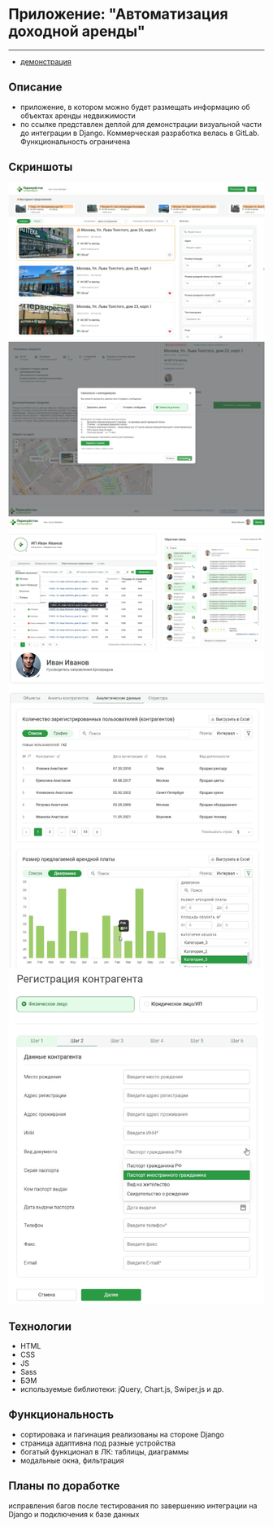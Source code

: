 # Приложение: "Автоматизация доходной аренды"
***

- [демонстрация](https://grade-nmishaev.herokuapp.com/)

## Описание
- приложение, в котором можно будет размещать информацию об объектах аренды недвижимости
- по ссылке представлен деплой для демонстрации визуальной части до интеграции в Django. Коммерческая разработка велась в GitLab. Функциональность ограничена

## Скриншоты
![главная](https://github.com/NikolayMishaev/automation-of-rental-income/raw/main/assets/readme/01.jpg)
![карточка объекта](https://github.com/NikolayMishaev/automation-of-rental-income/raw/main/assets/readme/02.jpg)
![ЛК ФЛ](https://github.com/NikolayMishaev/automation-of-rental-income/raw/main/assets/readme/03.jpg)
![ЛК менеджер](https://github.com/NikolayMishaev/automation-of-rental-income/raw/main/assets/readme/04.jpg)
![регистрация](https://github.com/NikolayMishaev/automation-of-rental-income/raw/main/assets/readme/05.jpg)

## Технологии
- HTML
- CSS
- JS
- Sass
- БЭМ
- используемые библиотеки: jQuery, Chart.js, Swiper,js и др.

## Функциональность
- сортировака и пагинация реализованы на стороне Django
- страница адаптивна под разные устройства
- богатый функционал в ЛК: таблицы, диаграммы
- модальные окна, фильтрация

## Планы по доработке
исправления багов после тестирования по завершению интеграции на Django и подключения к базе данных
